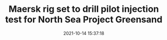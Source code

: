 ---
"title": "Maersk rig set to drill pilot injection test for North Sea Project Greensand"
"date": "2021-10-14 15:37:18"
"feed_name": "OFFSHOREMAG"
"feed_website": "https://www.offshore-mag.com/"
"feed_rss": "https://www.offshore-mag.com/__rss/website-scheduled-content.xml?input=%7B%22sectionAlias%22%3A%22home%22%7D"
"link": "https://www.offshore-mag.com/drilling-completion/article/14212186/maersk-drilling-rig-set-to-drill-pilot-injection-test-for-danish-north-sea-project-greensand"
"source": "None"
"file": "_posts/2021-1-1-4084e3f4d3ae98c7dc7f812c24653b1854145c72.md"
"accident": "0"
"drilling": "0"
"dead": "0"
"injured": "0"
"arrested": "0"
"place": "unknown place"
"where": "unknown site"
"causes": "unknown"
"place_uri": "unknown place"
---